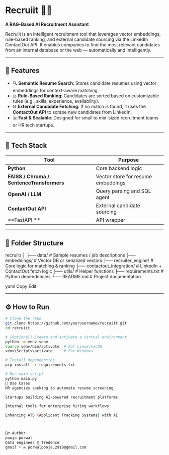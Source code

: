 # Recruiit 🧠💼  
**A RAG-Based AI Recruitment Assistant**

Recruiit is an intelligent recruitment tool that leverages vector embeddings, rule-based ranking, and external candidate sourcing via the LinkedIn ContactOut API. It enables companies to find the most relevant candidates from an internal database or the web — automatically and intelligently.

---

## 🚀 Features

- 🔍 **Semantic Resume Search**: Stores candidate resumes using vector embeddings for context-aware matching.
- ⚖️ **Rule-Based Ranking**: Candidates are sorted based on customizable rules (e.g., skills, experience, availability).
- 🌐 **External Candidate Fetching**: If no match is found, it uses the **ContactOut API** to scrape new candidates from LinkedIn.
- 📊 **Fast & Scalable**: Designed for small to mid-sized recruitment teams or HR tech startups.

---

## 🧠 Tech Stack

| Tool | Purpose |
|------|---------|
| **Python** | Core backend logic |
| **FAISS / Chroma / SentenceTransformers** | Vector store for resume embeddings |
| **OpenAI / LLM** | Query parsing and SQL agent |
| **ContactOut API** | External candidate sourcing |
| **FastAPI ** | API wrapper  |

---

## 📂 Folder Structure

recruiit/
│
├── data/ # Sample resumes / job descriptions
├── embeddings/ # Vector DB or serialized vectors
├── recruiter_engine/ # Core logic for matching & ranking
├── contactout_integration/ # LinkedIn + ContactOut fetch logic
├── utils/ # Helper functions
├── requirements.txt # Python dependencies
└── README.md # Project documentation

yaml
Copy
Edit

---

## ⚙️ How to Run

```bash
# Clone the repo
git clone https://github.com/yourusername/recruiit.git
cd recruiit

# (Optional) Create and activate a virtual environment
python -m venv venv
source venv/bin/activate  # For Linux/macOS
venv\Scripts\activate     # For Windows

# Install dependencies
pip install -r requirements.txt

# Run main script
python main.py
📌 Use Cases
HR agencies seeking to automate resume screening

Startups building AI-powered recruitment platforms

Internal tools for enterprise hiring workflows

Enhancing ATS (Applicant Tracking Systems) with AI



🙋‍♂️ Author
pooja porwal
Data engineer @ Tredence 
gmail • ✉️ porwalpooja.2918@gmail.com

